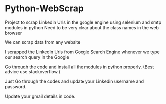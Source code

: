 # Python-WebScrap
Project to scrap Linkedin Urls in the google engine using selenium and smtp modules in python
Need to be very clear about the class names in the web browser

We can scrap data from any website

I scrapped the Linkedin Urls from Google Search Engine whenever we type our search query in the Google

Go through the code and install all the modules in python properly. (Best advice use stackoverflow.)

Just Go through the codes and update your Linkedin username and password.

Update your gmail details in code.
